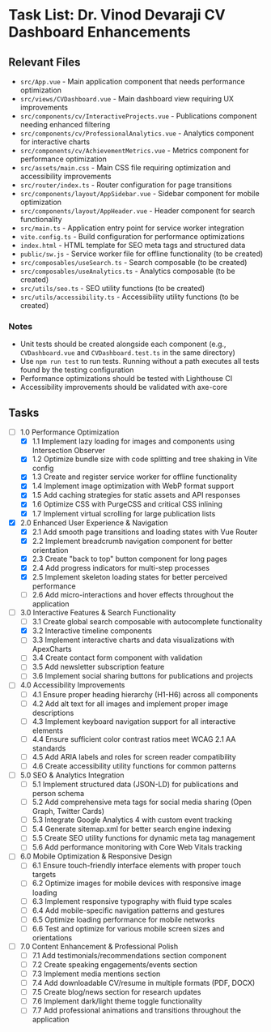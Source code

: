 # Task List: Dr. Vinod Devaraji CV Dashboard Enhancements

## Relevant Files

- `src/App.vue` - Main application component that needs performance optimization
- `src/views/CVDashboard.vue` - Main dashboard view requiring UX improvements
- `src/components/cv/InteractiveProjects.vue` - Publications component needing enhanced filtering
- `src/components/cv/ProfessionalAnalytics.vue` - Analytics component for interactive charts
- `src/components/cv/AchievementMetrics.vue` - Metrics component for performance optimization
- `src/assets/main.css` - Main CSS file requiring optimization and accessibility improvements
- `src/router/index.ts` - Router configuration for page transitions
- `src/components/layout/AppSidebar.vue` - Sidebar component for mobile optimization
- `src/components/layout/AppHeader.vue` - Header component for search functionality
- `src/main.ts` - Application entry point for service worker integration
- `vite.config.ts` - Build configuration for performance optimizations
- `index.html` - HTML template for SEO meta tags and structured data
- `public/sw.js` - Service worker file for offline functionality (to be created)
- `src/composables/useSearch.ts` - Search composable (to be created)
- `src/composables/useAnalytics.ts` - Analytics composable (to be created)
- `src/utils/seo.ts` - SEO utility functions (to be created)
- `src/utils/accessibility.ts` - Accessibility utility functions (to be created)

### Notes

- Unit tests should be created alongside each component (e.g., `CVDashboard.vue` and `CVDashboard.test.ts` in the same directory)
- Use `npm run test` to run tests. Running without a path executes all tests found by the testing configuration
- Performance optimizations should be tested with Lighthouse CI
- Accessibility improvements should be validated with axe-core

## Tasks

- [ ] 1.0 Performance Optimization
  - [x] 1.1 Implement lazy loading for images and components using Intersection Observer
  - [x] 1.2 Optimize bundle size with code splitting and tree shaking in Vite config
  - [x] 1.3 Create and register service worker for offline functionality
  - [x] 1.4 Implement image optimization with WebP format support
  - [x] 1.5 Add caching strategies for static assets and API responses
  - [x] 1.6 Optimize CSS with PurgeCSS and critical CSS inlining
  - [x] 1.7 Implement virtual scrolling for large publication lists

- [x] 2.0 Enhanced User Experience & Navigation
  - [x] 2.1 Add smooth page transitions and loading states with Vue Router
  - [x] 2.2 Implement breadcrumb navigation component for better orientation
  - [x] 2.3 Create "back to top" button component for long pages
  - [x] 2.4 Add progress indicators for multi-step processes
  - [x] 2.5 Implement skeleton loading states for better perceived performance
  - [ ] 2.6 Add micro-interactions and hover effects throughout the application

- [ ] 3.0 Interactive Features & Search Functionality
  - [ ] 3.1 Create global search composable with autocomplete functionality
  - [x] 3.2 Interactive timeline components
  - [ ] 3.3 Implement interactive charts and data visualizations with ApexCharts
  - [ ] 3.4 Create contact form component with validation
  - [ ] 3.5 Add newsletter subscription feature
  - [ ] 3.6 Implement social sharing buttons for publications and projects

- [ ] 4.0 Accessibility Improvements
  - [ ] 4.1 Ensure proper heading hierarchy (H1-H6) across all components
  - [ ] 4.2 Add alt text for all images and implement proper image descriptions
  - [ ] 4.3 Implement keyboard navigation support for all interactive elements
  - [ ] 4.4 Ensure sufficient color contrast ratios meet WCAG 2.1 AA standards
  - [ ] 4.5 Add ARIA labels and roles for screen reader compatibility
  - [ ] 4.6 Create accessibility utility functions for common patterns

- [ ] 5.0 SEO & Analytics Integration
  - [ ] 5.1 Implement structured data (JSON-LD) for publications and person schema
  - [ ] 5.2 Add comprehensive meta tags for social media sharing (Open Graph, Twitter Cards)
  - [ ] 5.3 Integrate Google Analytics 4 with custom event tracking
  - [ ] 5.4 Generate sitemap.xml for better search engine indexing
  - [ ] 5.5 Create SEO utility functions for dynamic meta tag management
  - [ ] 5.6 Add performance monitoring with Core Web Vitals tracking

- [ ] 6.0 Mobile Optimization & Responsive Design
  - [ ] 6.1 Ensure touch-friendly interface elements with proper touch targets
  - [ ] 6.2 Optimize images for mobile devices with responsive image loading
  - [ ] 6.3 Implement responsive typography with fluid type scales
  - [ ] 6.4 Add mobile-specific navigation patterns and gestures
  - [ ] 6.5 Optimize loading performance for mobile networks
  - [ ] 6.6 Test and optimize for various mobile screen sizes and orientations

- [ ] 7.0 Content Enhancement & Professional Polish
  - [ ] 7.1 Add testimonials/recommendations section component
  - [ ] 7.2 Create speaking engagements/events section
  - [ ] 7.3 Implement media mentions section
  - [ ] 7.4 Add downloadable CV/resume in multiple formats (PDF, DOCX)
  - [ ] 7.5 Create blog/news section for research updates
  - [ ] 7.6 Implement dark/light theme toggle functionality
  - [ ] 7.7 Add professional animations and transitions throughout the application